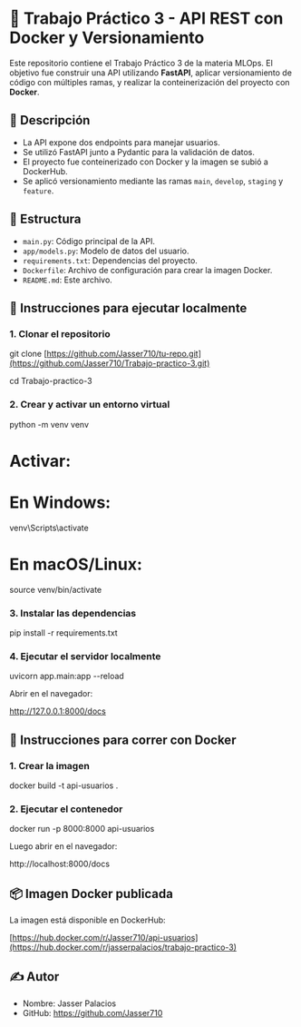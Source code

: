 # 🚀 Trabajo Práctico 3 - API REST con Docker y Versionamiento

Este repositorio contiene el Trabajo Práctico 3 de la materia MLOps. El objetivo fue construir una API utilizando **FastAPI**, aplicar versionamiento de código con múltiples ramas, y realizar la conteinerización del proyecto con **Docker**.

## 🧱 Descripción

- La API expone dos endpoints para manejar usuarios.
- Se utilizó FastAPI junto a Pydantic para la validación de datos.
- El proyecto fue conteinerizado con Docker y la imagen se subió a DockerHub.
- Se aplicó versionamiento mediante las ramas `main`, `develop`, `staging` y `feature`.

## 📁 Estructura

- `main.py`: Código principal de la API.
- `app/models.py`: Modelo de datos del usuario.
- `requirements.txt`: Dependencias del proyecto.
- `Dockerfile`: Archivo de configuración para crear la imagen Docker.
- `README.md`: Este archivo.

## 🔧 Instrucciones para ejecutar localmente

### 1. Clonar el repositorio

git clone [https://github.com/Jasser710/tu-repo.git](https://github.com/Jasser710/Trabajo-practico-3.git)

cd Trabajo-practico-3

### 2. Crear y activar un entorno virtual

python -m venv venv

# Activar:
# En Windows:
venv\Scripts\activate
# En macOS/Linux:
source venv/bin/activate

### 3. Instalar las dependencias

pip install -r requirements.txt

### 4. Ejecutar el servidor localmente

uvicorn app.main:app --reload

Abrir en el navegador:

http://127.0.0.1:8000/docs

## 🐳 Instrucciones para correr con Docker

### 1. Crear la imagen

docker build -t api-usuarios .

### 2. Ejecutar el contenedor

docker run -p 8000:8000 api-usuarios

Luego abrir en el navegador:

http://localhost:8000/docs

## 📦 Imagen Docker publicada

La imagen está disponible en DockerHub:

[https://hub.docker.com/r/Jasser710/api-usuarios](https://hub.docker.com/r/jasserpalacios/trabajo-practico-3)

## ✍️ Autor

- Nombre: Jasser Palacios
- GitHub: https://github.com/Jasser710
